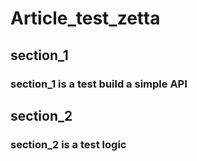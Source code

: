 # Article_test_zetta

## section_1 
### section_1 is a test build a simple API

## section_2
### section_2 is a test logic
